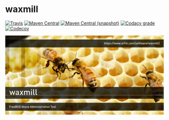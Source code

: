 waxmill
===

[![Travis](https://img.shields.io/travis/io7m/waxmill.png?style=flat-square)](https://travis-ci.org/io7m/waxmill)
[![Maven Central](https://img.shields.io/maven-central/v/com.io7m.waxmill/com.io7m.waxmill.png?style=flat-square)](http://search.maven.org/#search%7Cga%7C1%7Cg%3A%22com.io7m.waxmill%22)
[![Maven Central (snapshot)](https://img.shields.io/nexus/s/https/oss.sonatype.org/com.io7m.waxmill/com.io7m.waxmill.svg?style=flat-square)](https://oss.sonatype.org/content/repositories/snapshots/com/io7m/waxmill/)
[![Codacy grade](https://img.shields.io/codacy/grade/91fb072385cb45beaeae138aa24706fa.png?style=flat-square)](https://www.codacy.com/app/github_79/waxmill)
[![Codecov](https://img.shields.io/codecov/c/github/io7m/waxmill.png?style=flat-square)](https://codecov.io/gh/io7m/waxmill)

![waxmill](./src/site/resources/waxmill.jpg?raw=true)

